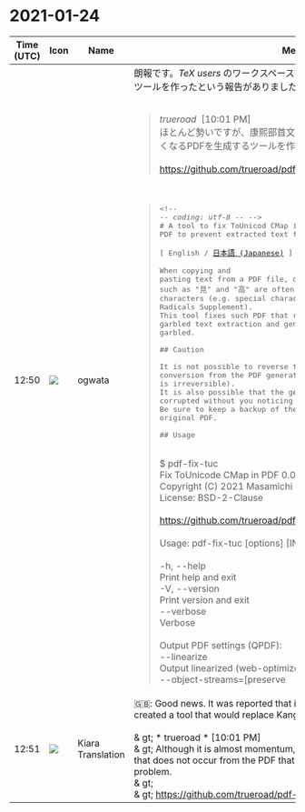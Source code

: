 # 2021-01-24

|Time (UTC)|Icon|Name|Message|
|---|---|---|---|
|12:50|![](https://avatars.slack-edge.com/2019-11-22/845042642576_070441337abaca9fb7b3_72.png)|ogwata|朗報です。*TeX users* のワークスペースで、PDF内の康熙部首を置き換えてくれるツールを作ったという報告がありました。<br><br><blockquote>*trueroad*  [10:01 PM]<br>ほとんど勢いですが、康熙部首文字化け問題が発生するPDFから、発生しなくなるPDFを生成するツールを作ってみました。<br><br><https://github.com/trueroad/pdf-fix-tuc/blob/master/Readme.md></blockquote><br><blockquote><pre>&lt;!-- -*- coding: utf-8 -*- --&gt;<br># A tool to fix ToUnicod CMap in PDF to prevent extracted text from being garbled<br><br>[ English / [日本語 (Japanese)](Readme.ja.md) ]<br><br>When copying and pasting text from a PDF file, depending on the PDF, kanji characters such as "見" and "高" are often garbled into similar but different characters (e.g. special characters such as Kangxi Radical and CJK Radicals Supplement).<br>This tool fixes such PDF that raises the garbled text extraction and generates a PDF that does not raise the garbled.<br><br>## Caution<br><br>It is not possible to reverse the conversion from the PDF generated by this tool to the original PDF (it is irreversible).<br>It is also possible that the generated PDF may be corrupted without you noticing it.<br>Be sure to keep a backup of the original PDF.<br><br>## Usage<br></pre><br>$ pdf-fix-tuc<br>Fix ToUnicode CMap in PDF 0.0.0<br>Copyright (C) 2021 Masamichi Hosoda. All rights reserved.<br>License: BSD-2-Clause<br><br><https://github.com/trueroad/pdf-fix-tuc><br><br>Usage: pdf-fix-tuc [options] [INPUT.pdf OUTPUT.pdf] ...<br><br>  -h, --help<br>    Print help and exit<br>  -V, --version<br>    Print version and exit<br>  --verbose<br>    Verbose<br><br>Output PDF settings (QPDF):<br>  --linearize<br>    Output linearized (web-optimized) PDF<br>  --object-streams=[preserve|disable|generate]   (default=preserve)<br>    Settings for object streams<br>  --newline-before-endstream<br>    Output newline before endstream<br>  --qdf<br>    Output QDF<br><br>$<br><pre><br>## Install<br><br>### Required<br><br>* C++11 compiler (g++ 4.9+ etc.)<br>* libqpdf<br>* pkg-config etc.<br>* Autoconf 2.69+<br>* Automake<br><br>When you would like to use packages for preparing the required library, the following might be convenient.<br><br>* Debian / Ubuntu<br>    + libqpdf-dev<br>* Fedora<br>    + qpdf-devel<br>* Cygwin<br>    + libqpdf-devel<br><br>### Build &amp; install<br></pre><br>$ git clone <https://github.com/trueroad/pdf-fix-tuc.git><br>$ cd pdf-fix-tuc<br>$ ./autogen.sh<br>$ mkdir build<br>$ cd build<br>$ ../configure<br>$ make<br>$ make install<br><pre><br>## License<br><br>Copyright (C) 2021 Masamichi Hosoda. All rights reserved.<br><br>License: BSD-2-Clause<br><br>See [LICENSE](./LICENSE).<br></pre></blockquote>|
|12:51|![](https://avatars.slack-edge.com/2019-08-21/732685848020_f3f20736795184660348_72.png)|Kiara Translation|🇬🇧: Good news. It was reported that in the * TeX users * workspace, we created a tool that would replace Kangxi radicals in the PDF.<br><br>&amp; gt; * trueroad * [10:01 PM]<br>&amp; gt; Although it is almost momentum, I tried to make a tool to generate a PDF that does not occur from the PDF that causes the Kangxi radical garbled problem.<br>&amp; gt;<br>&amp; gt; <https://github.com/trueroad/pdf-fix-tuc/blob/master/Readme.md><br>|
